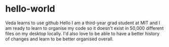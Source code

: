 # hello-world
Veda learns to use github
Hello I am a third-year grad student at MIT and I am ready to learn to organise my code so it doesn't exist in 50,000 different files on my desktop locally. I'd also love to be able to have a better history of changes and learn to be better organised overall. 
